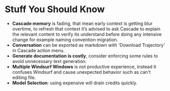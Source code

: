 # Stuff You Should Know

- **Cascade memory** is fading, that mean early context is getting blur overtime, to refresh that context it’s advised to ask Cascade to explain the relevant content to verify its understand before doing any intensive change for example naming convention migration. 
- **Conversation** can be exported as markdown with 'Download Trajectory' in Cascade action menu. 
- **Generate documentation is costly**, consider enforcing some rules to avoid unnecessary text generation.
- **Multiple Windsurf Windows** is not productive experience, instead it confuses Windsurf and cause unexpected behavior such as can't editing file. 
- **Model Selection**: using expensive will drain credits quickly. 